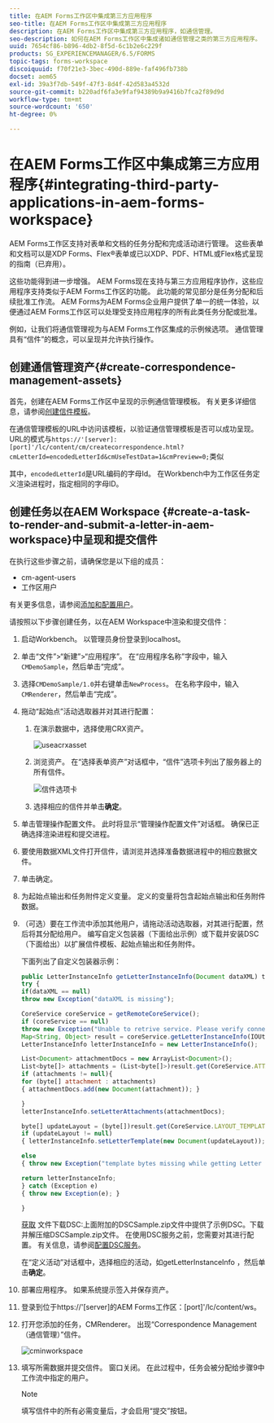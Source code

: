 ```yaml
---
title: 在AEM Forms工作区中集成第三方应用程序
seo-title: 在AEM Forms工作区中集成第三方应用程序
description: 在AEM Forms工作区中集成第三方应用程序，如通信管理。
seo-description: 如何在AEM Forms工作区中集成诸如通信管理之类的第三方应用程序。
uuid: 7654cf86-b896-4db2-8f5d-6c1b2e6c229f
products: SG_EXPERIENCEMANAGER/6.5/FORMS
topic-tags: forms-workspace
discoiquuid: f70f21e3-3bec-490d-889e-faf496fb738b
docset: aem65
exl-id: 39a3f7db-549f-47f3-8d4f-42d583a4532d
source-git-commit: b220adf6fa3e9faf94389b9a9416b7fca2f89d9d
workflow-type: tm+mt
source-wordcount: '650'
ht-degree: 0%

---
```


# 在AEM Forms工作区中集成第三方应用程序{#integrating-third-party-applications-in-aem-forms-workspace}

AEM Forms工作区支持对表单和文档的任务分配和完成活动进行管理。 这些表单和文档可以是XDP Forms、Flex®表单或已以XDP、PDF、HTML或Flex格式呈现的指南（已弃用）。

这些功能得到进一步增强。 AEM Forms现在支持与第三方应用程序协作，这些应用程序支持类似于AEM Forms工作区的功能。 此功能的常见部分是任务分配和后续批准工作流。 AEM Forms为AEM Forms企业用户提供了单一的统一体验，以便通过AEM Forms工作区可以处理受支持应用程序的所有此类任务分配或批准。

例如，让我们将通信管理视为与AEM Forms工作区集成的示例候选项。 通信管理具有“信件”的概念，可以呈现并允许执行操作。

## 创建通信管理资产{#create-correspondence-management-assets}

首先，创建在AEM Forms工作区中呈现的示例通信管理模板。 有关更多详细信息，请参阅[创建信件模板](../../forms/using/create-letter.md)。

在通信管理模板的URL中访问该模板，以验证通信管理模板是否可以成功呈现。 URL的模式与`https://'[server]:[port]'/lc/content/cm/createcorrespondence.html?cmLetterId=encodedLetterId&cmUseTestData=1&cmPreview=0;`类似

其中，`encodedLetterId`是URL编码的字母Id。 在Workbench中为工作区任务定义渲染进程时，指定相同的字母ID。

## 创建任务以在AEM Workspace {#create-a-task-to-render-and-submit-a-letter-in-aem-workspace}中呈现和提交信件

在执行这些步骤之前，请确保您是以下组的成员：

* cm-agent-users
* 工作区用户

有关更多信息，请参阅[添加和配置用户](/help/forms/using/admin-help/adding-configuring-users.md)。

请按照以下步骤创建任务，以在AEM Workspace中渲染和提交信件：

1. 启动Workbench。 以管理员身份登录到localhost。
1. 单击“文件”>“新建”>“应用程序”。 在“应用程序名称”字段中，输入`CMDemoSample`，然后单击“完成”。
1. 选择`CMDemoSample/1.0`并右键单击`NewProcess`。 在名称字段中，输入`CMRenderer`，然后单击“完成”。
1. 拖动“起始点”活动选取器并对其进行配置：

   1. 在演示数据中，选择使用CRX资产。

      ![useacrxasset](assets/useacrxasset.png)

   1. 浏览资产。 在“选择表单资产”对话框中，“信件”选项卡列出了服务器上的所有信件。

      ![信件选项卡](assets/letter_tab_new.png)

   1. 选择相应的信件并单击&#x200B;**确定**。

1. 单击管理操作配置文件。 此时将显示“管理操作配置文件”对话框。 确保已正确选择渲染进程和提交进程。
1. 要使用数据XML文件打开信件，请浏览并选择准备数据进程中的相应数据文件。
1. 单击确定。
1. 为起始点输出和任务附件定义变量。 定义的变量将包含起始点输出和任务附件数据。
1. （可选）要在工作流中添加其他用户，请拖动活动选取器，对其进行配置，然后将其分配给用户。 编写自定义包装器（下面给出示例）或下载并安装DSC（下面给出）以扩展信件模板、起始点输出和任务附件。

   下面列出了自定义包装器示例：

   ```javascript
   public LetterInstanceInfo getLetterInstanceInfo(Document dataXML) throws Exception {
   try {
   if(dataXML == null)
   throw new Exception("dataXML is missing");
   
   CoreService coreService = getRemoteCoreService();
   if (coreService == null)
   throw new Exception("Unable to retrive service. Please verify connection details.");
   Map<String, Object> result = coreService.getLetterInstanceInfo(IOUtils.toString(dataXML.getInputStream(), "UTF-8"));
   LetterInstanceInfo letterInstanceInfo = new LetterInstanceInfo();
   
   List<Document> attachmentDocs = new ArrayList<Document>();
   List<byte[]> attachments = (List<byte[]>)result.get(CoreService.ATTACHMENT_KEY);
   if (attachments != null){
   for (byte[] attachment : attachments)
   { attachmentDocs.add(new Document(attachment)); }
   
   }
   letterInstanceInfo.setLetterAttachments(attachmentDocs);
   
   byte[] updateLayout = (byte[])result.get(CoreService.LAYOUT_TEMPLATE_KEY);
   if (updateLayout != null)
   { letterInstanceInfo.setLetterTemplate(new Document(updateLayout)); }
   
   else
   { throw new Exception("template bytes missing while getting Letter instance Info."); }
   
   return letterInstanceInfo;
   } catch (Exception e)
   { throw new Exception(e); }
   
   }
   ```

   [获取](assets/dscsample.zip)
文件下载DSC:上面附加的DSCSample.zip文件中提供了示例DSC。下载并解压缩DSCSample.zip文件。 在使用DSC服务之前，您需要对其进行配置。 有关信息，请参阅[配置DSC服务](../../forms/using/add-action-button-in-create-correspondence-ui.md#p-configure-the-dsc-service-p)。

   在“定义活动”对话框中，选择相应的活动，如getLetterInstanceInfo ，然后单击&#x200B;**确定**。

1. 部署应用程序。 如果系统提示签入并保存资产。
1. 登录到位于https://&#39;[server]的AEM Forms工作区：[port]&#39;/lc/content/ws。
1. 打开您添加的任务，CMRenderer。 出现“Correspondence Management（通信管理）”信件。

   ![cminworkspace](assets/cminworkspace.png)

1. 填写所需数据并提交信件。 窗口关闭。 在此过程中，任务会被分配给步骤9中工作流中指定的用户。

   >[!NOTE]
   >
   >填写信件中的所有必需变量后，才会启用“提交”按钮。

